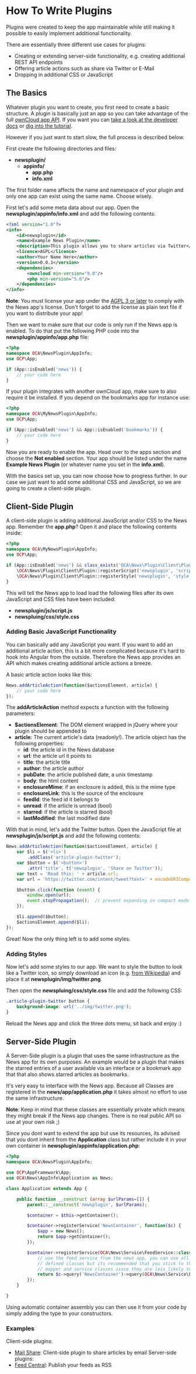 # How To Write Plugins

Plugins were created to keep the app maintainable while still making it possible to easily implement additional functionality.

There are essentially three different use cases for plugins:
* Creating or extending server-side functionality, e.g. creating additional REST API endpoints
* Offering article actions such as share via Twitter or E-Mail
* Dropping in additional CSS or JavaScript

## The Basics
Whatever plugin you want to create, you first need to create a basic structure. A plugin is basically  just an app so you can take advantage of the full [ownCloud app API](https://doc.owncloud.org/server/9.0/developer_manual/app/index.html). If you want you can [take a look at the developer docs](https://doc.owncloud.org/server/9.0/developer_manual/app/index.html) or [dig into the tutorial](http://doc.owncloud.org/server/9.0/developer_manual/app/appframework/tutorial.html).

However if you just want to start slow, the full process is described below.

First create the following directories and files:

* **newsplugin/**
  * **appinfo/**
     * **app.php**
     * **info.xml**

The first folder name affects the name and namespace of your plugin and only one app can exist using the same name. Choose wisely.

First let's add some meta data about our app. Open the **newsplugin/appinfo/info.xml** and add the following contents:

```xml
<?xml version="1.0"?>
<info>
    <id>newsplugin</id>
    <name>Example News Plugin</name>
    <description>This plugin allows you to share articles via Twitter</description>
    <licence>AGPL</licence>
    <author>Your Name Here</author>
    <version>0.0.1</version>
    <dependencies>
        <owncloud min-version="9.0"/>
        <php min-version="5.6"/>
    </dependencies>
</info>
```

**Note**: You must license your app under the [AGPL 3 or later](http://www.gnu.org/licenses/agpl-3.0.en.html) to comply with the News app's license. Don't forget to add the license as plain text file if you want to distribute your app!

Then we want to make sure that our code is only run if the News app is enabled. To do that put the following PHP code into the **newsplugin/appinfo/app.php** file:

```php
<?php
namespace OCA\NewsPlugin\AppInfo;
use OCP\App;

if (App::isEnabled('news')) {
    // your code here
}
```

If your plugin integrates with another ownCloud app, make sure to also require it be installed. If you depend on the bookmarks app for instance use:

```php
<?php
namespace OCA\MyNewsPlugin\AppInfo;
use OCP\App;

if (App::isEnabled('news') && App::isEnabled('bookmarks')) {
    // your code here
}
```

Now you are ready to enable the app. Head over to the apps section and choose the **Not enabled** section. Your app should be listed under the name **Example News Plugin** (or whatever name you set in the **info.xml**).

With the basics set up, you can now choose how to progress further. In our case we just want to add some additional CSS and JavaScript, so we are going to create a client-side plugin.

## Client-Side Plugin

A client-side plugin is adding additional JavaScript and/or CSS to the News app. Remember the **app.php**? Open it and place the following contents inside:

```php
<?php
namespace OCA\MyNewsPlugin\AppInfo;
use OCP\App;

if (App::isEnabled('news') && class_exists('OCA\News\Plugin\Client\Plugin')) {
    \OCA\News\Plugin\Client\Plugin::registerScript('newsplugin', 'script');
    \OCA\News\Plugin\Client\Plugin::registerStyle('newsplugin', 'style');
}
```

This will tell the News app to load load the following files after its own JavaScript and CSS files have been included:

* **newsplugin/js/script.js**
* **newspluing/css/style.css**

### Adding Basic JavaScript Functionality
You can basically add any JavaScript you want. If you want to add an additional article action, this is a bit more complicated because it's hard to hook into Angular from the outside. Therefore the News app provides an API which makes creating additional article actions a breeze.

A basic article action looks like this:

```js
News.addArticleAction(function($actionsElement, article) {
    // your code here
});
```

The **addArticleAction** method expects a function with the following parameters:
* **$actionsElement**: The DOM element wrapped in jQuery where your plugin should be appended to
* **article**: The current article's data (readonly!). The article object has the following properties:
    * **id**: the article id in the News database
    * **url**: the article url it points to
    * **title**: the article title
    * **author**: the article author
    * **pubDate**: the article published date, a unix timestamp
    * **body**: the html content
    * **enclosureMime**: if an enclosure is added, this is the mime type
    * **enclosureLink**: this is the source of the enclosure
    * **feedId**: the feed id it belongs to
    * **unread**: if the article is unread (bool)
    * **starred**: if the article is starred (bool)
    * **lastModified**: the last modified date

With that in mind, let's add the Twitter button. Open the JavaScript file at **newsplugin/js/script.js** and add the following contents:

```js
News.addArticleAction(function($actionsElement, article) {
    var $li = $('<li>')
        .addClass('article-plugin-twitter');
    var $button = $('<button>')
        .attr('title', t('newsplugin', 'Share on Twitter'));
    var text = 'Read this: ' + article.url;
    var url = 'https://twitter.com/intent/tweet?text=' + encodeURIComponent(text);

    $button.click(function (event) {
        window.open(url);
        event.stopPropagation();  // prevent expanding in compact mode
    });

    $li.append($button);
    $actionsElement.append($li);
});
```

Great! Now the only thing left is to add some styles.

### Adding Styles

Now let's add some styles to our app. We want to style the button to look like a Twitter icon, so simply download an icon (e.g. [from Wikipedia](https://commons.wikimedia.org/wiki/File:Twitter_icon.png)) and place it at **newsplugin/img/twitter.png**.

Then open the **newspluing/css/style.css** file and add the following CSS:

```css
.article-plugin-twitter button {
    background-image: url('../img/twitter.png');
}
```

Reload the News app and click the three dots menu, sit back and enjoy :)

## Server-Side Plugin
A Server-Side plugin is a plugin that uses the same infrastructure as the News app for its own purposes. An example would be a plugin that makes the starred entries of a user available via an interface or a bookmark app that that also shows starred articles as bookmarks.

It's very easy to interface with the News app. Because all Classes are registered in the **news/app/application.php** it takes almost no effort to use the same infrastructure.

**Note**: Keep in mind that these classes are essentially private which means they might break if the News app changes. There is no real public API so use at your own risk ;)

Since you dont want to extend the app but use its resources, its advised that you dont inherit from the **Application** class but rather include it in your own container in **newsplugin/appinfo/application.php**:

```php
<?php
namespace OCA\NewsPlugin\AppInfo;

use OCP\AppFramework\App;
use OCA\News\AppInfo\Application as News;

class Application extends App {

    public function __construct (array $urlParams=[]) {
        parent::__construct('newsplugin', $urlParams);

        $container = $this->getContainer();

        $container->registerService('NewsContainer', function($c) {
            $app = new News();
            return $app->getContainer();
        });

        $container->registerService(OCA\News\Service\FeedService::class, function($c) {
            // use the feed service from the news app, you can use all
            // defined classes but its recommended that you stick to the
            // mapper and service classes since they are less likely to change
            return $c->query('NewsContainer')->query(OCA\News\Service\FeedService::class);
        });
    }

}
```

Using automatic container assembly you can then use it from your code by simply adding the type to your constructors.


### Examples
Client-side plugins:
* [Mail Share](https://github.com/cosenal/mailsharenewsplugin): Client-side plugin to share articles by email
Server-side plugins:
* [Feed Central](https://github.com/Raydiation/feedcentral): Publish your feeds as RSS